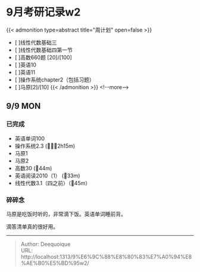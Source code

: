 # 9月考研记录w2

{{&lt; admonition type=abstract title=&#34;周计划&#34; open=false &gt;}}
- [ ]线性代数基础三
- [ ]线性代数基础四第一节
- [ ]高数660题 [20]/[100]
- [ ]英语10
- [ ]英语11
- [ ]操作系统chapter2（包括习题）
- [ ]马原[2]/[10]
{{&lt; /admonition &gt;}}
&lt;!--more--&gt;
## 9/9 MON
### 已完成
- 英语单词100 
- 操作系统2.3 (:tomato::tomato::tomato:2h15m) 
- 马原1 
- 马原2 
- 高数30 (:tomato:44m) 
- 英语阅读2010（1） (:tomato:33m) 
- 线性代数3.1（四之前）（:tomato:45m）
### 碎碎念
马原是吃饭时听的，非常滴下饭。英语单词睡前背。

滴答清单真的很好用。

---

> Author: Deequoique  
> URL: http://localhost:1313/9%E6%9C%88%E8%80%83%E7%A0%94%E8%AE%B0%E5%BD%95w2/  


